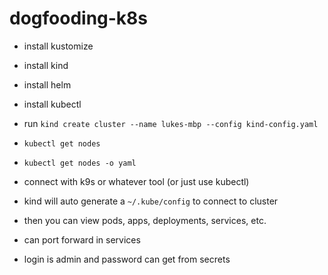 # dogfooding-k8s
- install kustomize
- install kind
- install helm
- install kubectl

- run `kind create cluster --name lukes-mbp --config kind-config.yaml`
- `kubectl get nodes`
- `kubectl get nodes -o yaml`

- connect with k9s or whatever tool (or just use kubectl)
- kind will auto generate a `~/.kube/config` to connect to cluster
- then you can view pods, apps, deployments, services, etc.
- can port forward in services
- login is admin and password can get from secrets